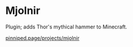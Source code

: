 # Mjolnir
Plugin; adds Thor's mythical hammer to Minecraft.

[pinniped.page/projects/mjolnir](pinniped.page/projects/mjolnir)
